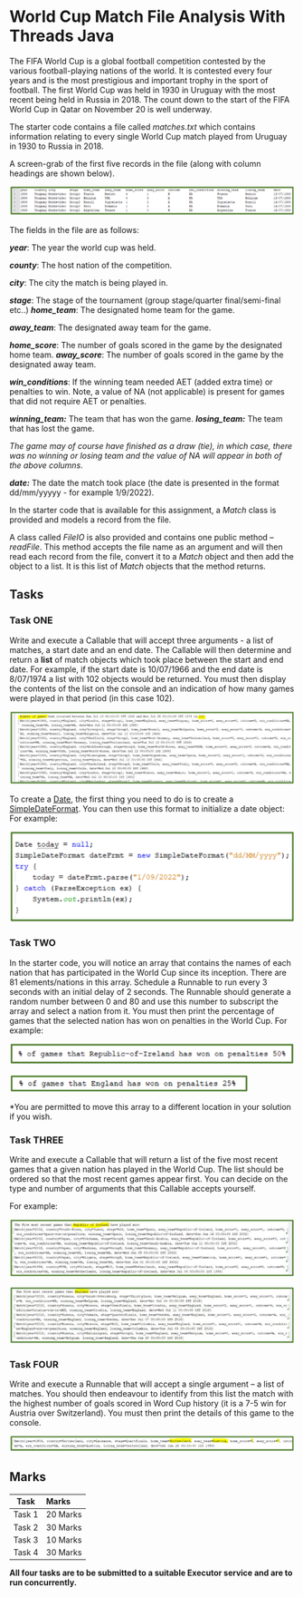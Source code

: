﻿
# World Cup Match File Analysis With Threads Java

The FIFA World Cup is a global football competition contested by the various football-playing nations of the world. It is contested every four years and is the most prestigious and important trophy in the sport of football. The first World Cup was held in 1930 in Uruguay with the most recent being held in Russia in 2018. The count down to the start of the FIFA World Cup in Qatar on November 20 is well underway.

The starter code contains a file called *matches.txt* which contains information relating to every single World Cup match played from Uruguay in 1930 to Russia in 2018.

A screen-grab of the first five records in the file (along with column headings are shown below).

![images/figure-1](images/figure-001.png)

The fields in the file are as follows:

***year***: The year the world cup was held.

***county***: The host nation of the competition.

***city***: The city the match is being played in.

***stage***: The stage of the tournament (group stage/quarter final/semi-final etc..) ***home\_team***: The designated home team for the game.

***away\_team***: The designated away team for the game.

***home\_score***: The number of goals scored in the game by the designated home team. ***away\_score***: The number of goals scored in the game by the designated away team.

***win\_conditions***: If the winning team needed AET (added extra time) or penalties to win. Note, a value of NA (not applicable) is present for games that did not require AET or penalties.

***winning\_team:*** The team that has won the game. ***losing\_team:*** The team that has lost the game.

*The game may of course have finished as a draw (tie), in which case, there was no winning or losing team and the value of NA will appear in both of the above columns*.

***date:*** The date the match took place (the date is presented in the format dd/mm/yyyyy - for example 1/9/2022).

In the starter code that is available for this assignment, a *Match* class is provided and models a record from the file.  

A class called *FileIO* is also provided and contains one public method – *readFile*. This method accepts the file name as an argument and will then read each record from the file, convert it to a *Match* object and then add the object to a list. It is this list of *Match* objects that the method returns.

## Tasks

### Task ONE

Write and execute a Callable that will accept three arguments - a list of matches, a start date and an end date. The Callable will then determine and return a **list** of match objects which took place between the start and end date. For example, if the start date is 10/07/1966 and the end date is 8/07/1974 a list with 102 objects would be returned. You must then display the contents of the list on the console and an indication of how many games were played in that period (in this case 102). 

![images/figure-](images/figure-003.png)

To create a [Date](https://docs.oracle.com/javase/8/docs/api/), the first thing you need to do is to create a [SimpleDateFormat](https://docs.oracle.com/javase/8/docs/api/). You can then use this format to initialize a date object: For example:

![images/figure-](images/figure-004.png)

### Task TWO

In the starter code, you will notice an array that contains the names of each nation that has participated in the World Cup since its inception.  There are 81 elements/nations in this array. Schedule a Runnable to run every 3 seconds with an initial delay of 2 seconds. The Runnable should generate a random number between 0 and 80 and use this number to subscript the array and select a nation from it. You must then print the percentage of games that the selected nation has won on penalties in the World Cup. For example:

![images/figure-](images/figure-005.png)

![images/figure-](images/figure-006.png)

*You are permitted to move this array to a different location in your solution if you wish.

### Task THREE

Write and execute a Callable that will return a list of the five most recent games that a given nation has played in the World Cup. The list should be ordered so that the most recent games appear first.  You can decide on the type and number of arguments that this Callable accepts yourself.  

For example:

![images/figure-](images/figure-007.png)

![images/figure-](images/figure-008.png)

### Task FOUR

Write and execute a Runnable that will accept a single argument – a list of matches. You should then endeavour to identify from this list the match with the highest number of goals scored in Word Cup history (it is a 7-5 win for Austria over Switzerland). You must then print the details of this game to the console.

![images/figure-](images/figure-009.png)

## Marks

| Task   | Marks    |
|--------|:---------|
| Task 1 | 20 Marks |
| Task 2 | 30 Marks |
| Task 3 | 10 Marks |
| Task 4 | 30 Marks |

**All four tasks are to be submitted to a suitable Executor service and are to run concurrently.**  
